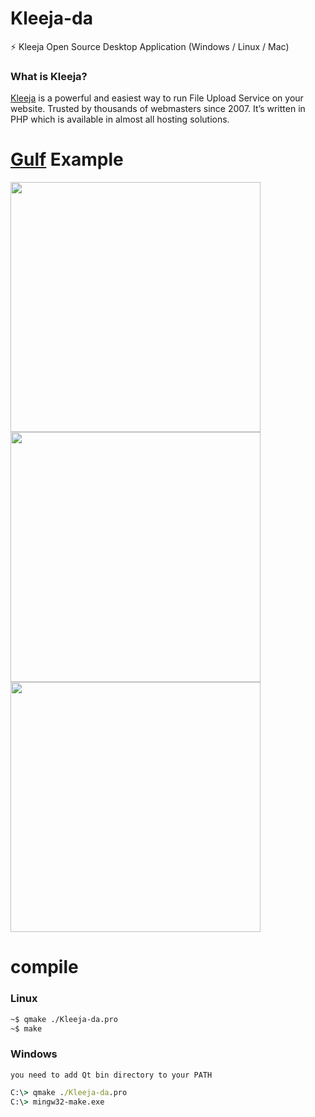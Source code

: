 # Kleeja-da
⚡ Kleeja Open Source Desktop Application (Windows / Linux / Mac)

### What is Kleeja?
[Kleeja](http://kleeja.net/) is a powerful and easiest way to run File Upload Service on your website. Trusted by thousands of webmasters since 2007. It’s written in PHP which is available in almost all hosting solutions.

# [Gulf](https://gulf-up.com) Example
<p>
  <img src="./Screenshot 2021-05-07 185639.png" width="400">
  <img src="./Screenshot 2021-05-07 185711.png" width="400">
  <img src="./Screenshot 2021-05-07 185727.png" width="400">
</p>

# compile 
### Linux
```bash
~$ qmake ./Kleeja-da.pro
~$ make
```
### Windows
`you need to add Qt bin directory to your PATH`

```cmd
C:\> qmake ./Kleeja-da.pro
C:\> mingw32-make.exe
```
